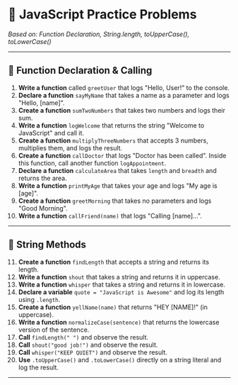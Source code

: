 # 🧠 JavaScript Practice Problems

_Based on: Function Declaration, String.length, toUpperCase(), toLowerCase()_

---

## 🔹 Function Declaration & Calling

1. **Write a function** called `greetUser` that logs "Hello, User!" to the console.
2. **Declare a function** `sayMyName` that takes a name as a parameter and logs "Hello, [name]".
3. **Create a function** `sumTwoNumbers` that takes two numbers and logs their sum.
4. **Write a function** `logWelcome` that returns the string "Welcome to JavaScript" and call it.
5. **Create a function** `multiplyThreeNumbers` that accepts 3 numbers, multiplies them, and logs the result.
6. **Create a function** `callDoctor` that logs "Doctor has been called". Inside this function, call another function `logAppointment`.
7. **Declare a function** `calculateArea` that takes `length` and `breadth` and returns the area.
8. **Write a function** `printMyAge` that takes your age and logs "My age is [age]".
9. **Create a function** `greetMorning` that takes no parameters and logs "Good Morning".
10. **Write a function** `callFriend(name)` that logs "Calling [name]...".

---

## 🔹 String Methods

11. **Create a function** `findLength` that accepts a string and returns its length.
12. **Write a function** `shout` that takes a string and returns it in uppercase.
13. **Write a function** `whisper` that takes a string and returns it in lowercase.
14. **Declare a variable** `quote = "JavaScript is Awesome"` and log its length using `.length`.
15. **Create a function** `yellName(name)` that returns "HEY [NAME]!" (in uppercase).
16. **Write a function** `normalizeCase(sentence)` that returns the lowercase version of the sentence.
17. **Call** `findLength(" ")` and observe the result.
18. **Call** `shout("good job!")` and observe the result.
19. **Call** `whisper("KEEP QUIET")` and observe the result.
20. **Use** `.toUpperCase()` and `.toLowerCase()` directly on a string literal and log the result.

---
